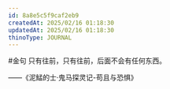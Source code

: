 ```yaml
---
id: 8a8e5c5f9caf2eb9
createdAt: 2025/02/16 01:18:30
updatedAt: 2025/02/16 01:18:30
thinoType: JOURNAL
---
```

#金句 只有往前，只有往前，后面不会有任何东西。

——《泥鯭的士·鬼马探灵记-苟且与恐惧》